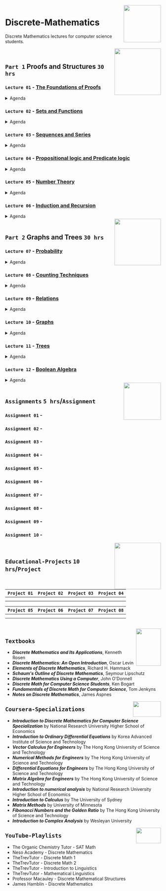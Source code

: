 <img align="right" width="120" height="120" src="https://github.com/cs-MohamedAyman/Computer-Science-Textbooks/blob/master/logos/discrete-mathematics.jpg">

# Discrete-Mathematics
Discrete Mathematics lectures for computer science students.

<img align="right" width="150" height="150" src="https://github.com/cs-MohamedAyman/Computer-Science-Textbooks/blob/master/logos/practice1.jpg">
<br>

## `Part 1` Proofs and Structures `30 hrs`

### `Lecture 01` - [The Foundations of Proofs](https://github.com/cs-MohamedAyman/Discrete-Mathematics/blob/master/Lectures/README.md)
<details>
  <summary>Agenda</summary><br>

  - 
  - 
  - 
  - 
  - 
</details>

### `Lecture 02` - [Sets and Functions](https://github.com/cs-MohamedAyman/Discrete-Mathematics/blob/master/Lectures/README.md)
<details>
  <summary>Agenda</summary><br>

  - 
  - 
  - 
  - 
  - 
</details>

### `Lecture 03` - [Sequences and Series](https://github.com/cs-MohamedAyman/Discrete-Mathematics/blob/master/Lectures/README.md)
<details>
  <summary>Agenda</summary><br>

  - 
  - 
  - 
  - 
  - 
</details>

### `Lecture 04` - [Propositional logic and Predicate logic](https://github.com/cs-MohamedAyman/Discrete-Mathematics/blob/master/Lectures/README.md)
<details>
  <summary>Agenda</summary><br>

  - 
  - 
  - 
  - 
  - 
</details>

### `Lecture 05` - [Number Theory](https://github.com/cs-MohamedAyman/Discrete-Mathematics/blob/master/Lectures/README.md)
<details>
  <summary>Agenda</summary><br>

  - 
  - 
  - 
  - 
  - 
</details>

### `Lecture 06` - [Induction and Recursion](https://github.com/cs-MohamedAyman/Discrete-Mathematics/blob/master/Lectures/README.md)
<details>
  <summary>Agenda</summary><br>

  - 
  - 
  - 
  - 
  - 
</details>

<img align="right" width="150" height="150" src="https://github.com/cs-MohamedAyman/Computer-Science-Textbooks/blob/master/logos/practice1.jpg">
<br>

## `Part 2` Graphs and Trees `30 hrs`

### `Lecture 07` - [Probability](https://github.com/cs-MohamedAyman/Discrete-Mathematics/blob/master/Lectures/README.md)
<details>
  <summary>Agenda</summary><br>

  - 
  - 
  - 
  - 
  - 
</details>

### `Lecture 08` - [Counting Techniques](https://github.com/cs-MohamedAyman/Discrete-Mathematics/blob/master/Lectures/README.md)
<details>
  <summary>Agenda</summary><br>

  - 
  - 
  - 
  - 
  - 
</details>

### `Lecture 09` - [Relations](https://github.com/cs-MohamedAyman/Discrete-Mathematics/blob/master/Lectures/README.md)
<details>
  <summary>Agenda</summary><br>

  - 
  - 
  - 
  - 
  - 
</details>

### `Lecture 10` - [Graphs](https://github.com/cs-MohamedAyman/Discrete-Mathematics/blob/master/Lectures/README.md)
<details>
  <summary>Agenda</summary><br>

  - 
  - 
  - 
  - 
  - 
</details>

### `Lecture 11` - [Trees](https://github.com/cs-MohamedAyman/Discrete-Mathematics/blob/master/Lectures/README.md)
<details>
  <summary>Agenda</summary><br>

  - 
  - 
  - 
  - 
  - 
</details>

### `Lecture 12` - [Boolean Algebra](https://github.com/cs-MohamedAyman/Discrete-Mathematics/blob/master/Lectures/README.md)
<details>
  <summary>Agenda</summary><br>

  - 
  - 
  - 
  - 
  - 
</details>

<img align="right" width="120" height="120" src="https://github.com/cs-MohamedAyman/Computer-Science-Textbooks/blob/master/logos/practice2.jpg">
<br>

## `Assignments` `5 hrs`/`Assignment`

### `Assignment 01` - 
### `Assignment 02` - 
### `Assignment 03` - 
### `Assignment 04` - 
### `Assignment 05` - 
### `Assignment 06` - 
### `Assignment 07` - 
### `Assignment 08` - 
### `Assignment 09` - 
### `Assignment 10` - 

<img align="right" width="150" height="150" src="https://github.com/cs-MohamedAyman/Computer-Science-Textbooks/blob/master/logos/educational-projects.jpg">
<br>

## `Educational-Projects` `10 hrs`/`Project`

|`Project 01` | `Project 02` | `Project 03` | `Project 04` |
|:----:|:----:|:----:|:----:|
| | | | |
| | | | |

|`Project 05` | `Project 06` | `Project 07` | `Project 08` |
|:----:|:----:|:----:|:----:|
| | | | |
| | | | |

<br>
<img align="right" width="80" height="120" src="https://github.com/cs-MohamedAyman/Computer-Science-Textbooks/blob/master/logos/textbooks.jpg">

## `Textbooks`

* ***Discrete Mathematics and Its Applications***, Kenneth Rosen
* ***Discrete Mathematics: An Open Introduction***, Oscar Levin
* ***Elements of Discrete Mathematics***, Richard H. Hammack
* ***Schaum's Outline of Discrete Mathematics***, Seymour Lipschutz
* ***Discrete Mathematics Using a Computer***, John O'Donnell
* ***Discrete Math for Computer Science Students***, Ken Bogart
* ***Fundamentals of Discrete Math for Computer Science***, Tom Jenkyns
* ***Notes on Discrete Mathematics***, James Aspnes

<img align="right" width="90" height="50" src="https://github.com/cs-MohamedAyman/Coursera-Specializations/blob/master/organizations-logos/coursera.jpg">

## `Coursera-Specializations`

* ***Introduction to Discrete Mathematics for Computer Science Specialization*** by National Research University Higher School of Economics
* ***Introduction to Ordinary Differential Equations*** by Korea Advanced Institute of Science and Technology
* ***Vector Calculus for Engineers*** by The Hong Kong University of Science and Technology
* ***Numerical Methods for Engineers*** by The Hong Kong University of Science and Technology
* ***Differential Equations for Engineers*** by The Hong Kong University of Science and Technology
* ***Matrix Algebra for Engineers*** by The Hong Kong University of Science and Technology
* ***Introduction to numerical analysis*** by National Research University Higher School of Economics
* ***Introduction to Calculus*** by The University of Sydney
* ***Matrix Methods*** by University of Minnesota
* ***Fibonacci Numbers and the Golden Ratio*** by The Hong Kong University of Science and Technology
* ***Introduction to Complex Analysis*** by Wesleyan University

<img align="right" width="80" height="50" src="https://github.com/cs-MohamedAyman/YouTube-Playlists/blob/master/organizations-logos/youtube.jpg">

## `YouTube-Playlists`

* The Organic Chemistry Tutor - SAT Math
* Neso Academy - Discrete Mathematics
* TheTrevTutor - Discrete Math 1
* TheTrevTutor - Discrete Math 2
* TheTrevTutor - Introduction to Linguistics
* TheTrevTutor - Mathematical Linguistics
* Professor Macauley - Discrete Mathematical Structures
* James Hamblin - Discrete Mathematics

